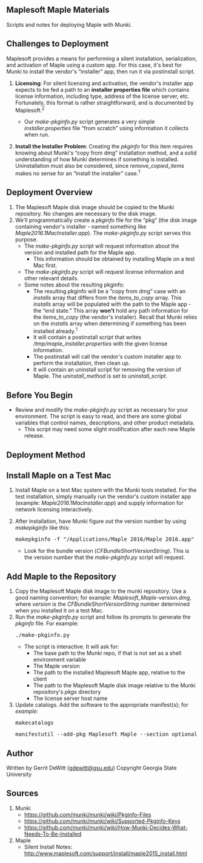 Maplesoft Maple Materials
----------
Scripts and notes for deploying Maple with Munki.

## Challenges to Deployment ##
Maplesoft provides a means for performing a silent installation, serialization, and activation of Maple using a custom app. For this case, it's best for Munki to install the vendor's “installer” app, then run it via postinstall script.

1. **Licensing**: For silent licensing and activation, the vendor's installer app expects to be fed a path to an **installer properties file** which contains license information, including type, address of the license server, etc.  Fortunately, this format is rather straightforward, and is documented by Maplesoft.<sup>2</sup>
   - Our *make-pkginfo.py* script generates a very simple *installer.properties* file “from scratch” using information it collects when run.

2. **Install the Installer Problem**: Creating the *pkginfo* for this item requires knowing about Munki's “copy from dmg” installation method, and a solid understanding of how Munki determines if something is installed.  Uninstallation must also be considered, since *remove_copied_items* makes no sense for an “install the installer” case.<sup>1</sup>

## Deployment Overview ##
1. The Maplesoft Maple disk image should be copied to the Munki repository.  No changes are necessary to the disk image.
2. We'll programmatically create a *pkginfo* file for the “pkg” (the disk image containing vendor's installer - named something like *Maple2016.1MacInstaller.app*).  The *make-pkginfo.py* script serves this purpose.
   * The *make-pkginfo.py* script will request information about the version and installed path for the Maple app.
      - This information should be obtained by installing Maple on a test Mac first.
   * The *make-pkginfo.py* script will request license information and other relevant details.
   * Some notes about the resulting pkginfo:
      - The resulting pkginfo will be a “copy from dmg” case with an *installs* array that differs from the *items_to_copy* array.  This *installs* array will be populated with the path to the Maple app - the “end state.”  This array **won't** hold any path information for the *items_to_copy* (the vendor's installer).  Recall that Munki relies on the *installs* array when determining if something has been installed already.<sup>1</sup>
      - It will contain a postinstall script that writes */tmp/maple_installer.properties* with the given license information.
      - The postinstall will call the vendor's custom installer app to perform the installation, then clean up.
      - It will contain an uninstall script for removing the version of Maple.  The *uninstall_method* is set to *uninstall_script*.

Before You Begin
----------
* Review and modify the *make-pkginfo.py* script as necessary for your environment.  The script is easy to read, and there are some global variables that control names, descriptions, and other product metadata.
   - This script may need some slight modification after each new Maple release.

Deployment Method
----------
## Install Maple on a Test Mac ##
1. Install Maple on a test Mac system with the Munki tools installed.  For the test installation, simply manually run the vendor's custom installer app (example: *Maple2016.1MacInstaller.app*) and supply information for network licensing interactively.

2. After installation, have Munki figure out the version number by using *makepkginfo* like this:
   <pre>makepkginfo -f "/Applications/Maple 2016/Maple 2016.app"</pre>
   * Look for the bundle version (*CFBundleShortVersionString*).  This is the version number that the *make-pkginfo.py* script will request.

## Add Maple to the Repository ##
1. Copy the Maplesoft Maple disk image to the munki repository.  Use a good naming convention; for example: *Maplesoft_Maple-version.dmg*, where *version* is the *CFBundleShortVersionString* number determined when you installed it on a test Mac.
2. Run the *make-pkginfo.py* script and follow its prompts to generate the *pkginfo* file.  For example:
   <pre>./make-pkginfo.py</pre>
   * The script is interactive.  It will ask for:
      - The base path to the Munki repo, if that is not set as a shell environment variable
      - The Maple version
      - The path to the installed Maplesoft Maple app, relative to the client
      - The path to the Maplesoft Maple disk image relative to the Munki repository's *pkgs* directory
      - The license server host name
3. Update catalogs.  Add the software to the appropriate manifest(s); for *example*:
   <pre>makecatalogs</pre>
   <pre>manifestutil --add-pkg Maplesoft_Maple --section optional_installs --manifest some_manifest</pre>

Author
----------
Written by Gerrit DeWitt (gdewitt@gsu.edu)
Copyright Georgia State University

Sources
----------
1. Munki
   - https://github.com/munki/munki/wiki/Pkginfo-Files
   - https://github.com/munki/munki/wiki/Supported-Pkginfo-Keys
   - https://github.com/munki/munki/wiki/How-Munki-Decides-What-Needs-To-Be-Installed
2. Maple
   - Silent Install Notes: http://www.maplesoft.com/support/install/maple2015_install.html
